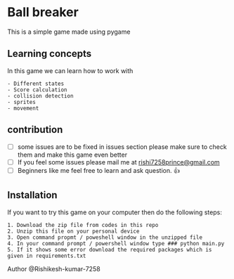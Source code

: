 # Ball breaker
This is a simple game made using pygame

## Learning concepts
In this game we can learn how to work with 
```
- Different states
- Score calculation
- collision detection 
- sprites
- movement
```

## contribution
- [ ] some issues are to be fixed in issues section please make sure to check them and make this game even better
- [ ] If you feel some issues please mail me at [rishi7258prince@gmail.com](mailto:rishi7258prince@gmail.com)
- [ ] Beginners like me feel free to learn and ask question. :+1:

## Installation
If you want to try this game on your computer then do the following steps:
```
1. Download the zip file from codes in this repo
2. Unzip this file on your personal device
3. Open command propmt / poweshell window in the unzipped file
4. In your command prompt / powershell window type ### python main.py
5. If it shows some error download the required packages which is given in requirements.txt
```

Author @Rishikesh-kumar-7258
